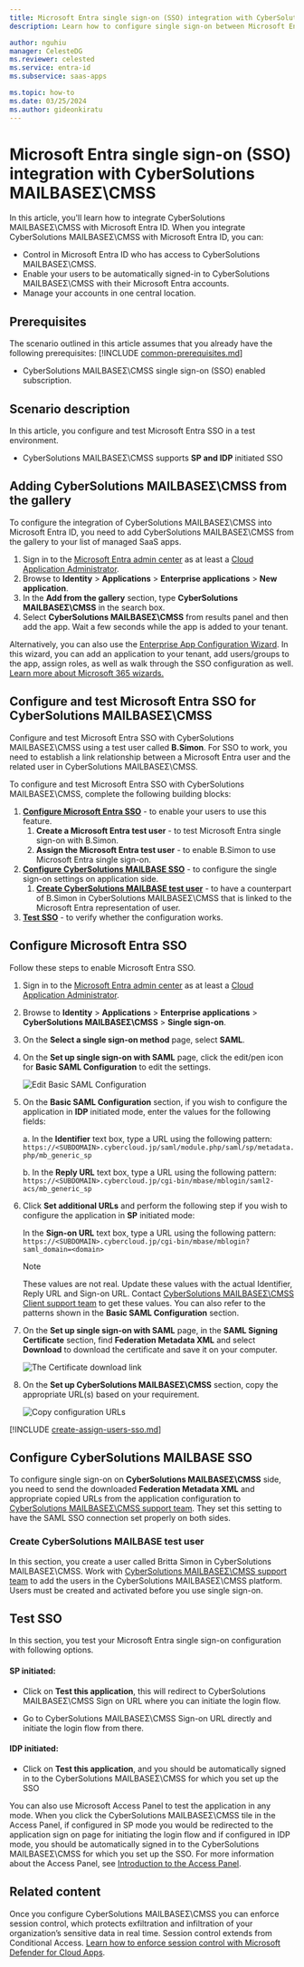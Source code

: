 ```yaml
---
title: Microsoft Entra single sign-on (SSO) integration with CyberSolutions MAILBASEΣ\CMSS
description: Learn how to configure single sign-on between Microsoft Entra ID and CyberSolutions MAILBASEΣ\CMSS.

author: nguhiu
manager: CelesteDG
ms.reviewer: celested
ms.service: entra-id
ms.subservice: saas-apps

ms.topic: how-to
ms.date: 03/25/2024
ms.author: gideonkiratu
---
```


# Microsoft Entra single sign-on (SSO) integration with CyberSolutions MAILBASEΣ\CMSS

In this article,  you'll learn how to integrate CyberSolutions MAILBASEΣ\CMSS with Microsoft Entra ID. When you integrate CyberSolutions MAILBASEΣ\CMSS with Microsoft Entra ID, you can:

* Control in Microsoft Entra ID who has access to CyberSolutions MAILBASEΣ\CMSS.
* Enable your users to be automatically signed-in to CyberSolutions MAILBASEΣ\CMSS with their Microsoft Entra accounts.
* Manage your accounts in one central location.

## Prerequisites
The scenario outlined in this article assumes that you already have the following prerequisites:
[!INCLUDE [common-prerequisites.md](~/identity/saas-apps/includes/common-prerequisites.md)]
* CyberSolutions MAILBASEΣ\CMSS single sign-on (SSO) enabled subscription.

## Scenario description

In this article,  you configure and test Microsoft Entra SSO in a test environment.

* CyberSolutions MAILBASEΣ\CMSS supports **SP and IDP** initiated SSO

## Adding CyberSolutions MAILBASEΣ\CMSS from the gallery

To configure the integration of CyberSolutions MAILBASEΣ\CMSS into Microsoft Entra ID, you need to add CyberSolutions MAILBASEΣ\CMSS from the gallery to your list of managed SaaS apps.

1. Sign in to the [Microsoft Entra admin center](https://entra.microsoft.com) as at least a [Cloud Application Administrator](~/identity/role-based-access-control/permissions-reference.md#cloud-application-administrator).
1. Browse to **Identity** > **Applications** > **Enterprise applications** > **New application**.
1. In the **Add from the gallery** section, type **CyberSolutions MAILBASEΣ\CMSS** in the search box.
1. Select **CyberSolutions MAILBASEΣ\CMSS** from results panel and then add the app. Wait a few seconds while the app is added to your tenant.

 Alternatively, you can also use the [Enterprise App Configuration Wizard](https://portal.office.com/AdminPortal/home?Q=Docs#/azureadappintegration). In this wizard, you can add an application to your tenant, add users/groups to the app, assign roles, as well as walk through the SSO configuration as well. [Learn more about Microsoft 365 wizards.](/microsoft-365/admin/misc/azure-ad-setup-guides)


<a name='configure-and-test-azure-ad-sso-for-cybersolutions-mailbasecmss'></a>

## Configure and test Microsoft Entra SSO for CyberSolutions MAILBASEΣ\CMSS

Configure and test Microsoft Entra SSO with CyberSolutions MAILBASEΣ\CMSS using a test user called **B.Simon**. For SSO to work, you need to establish a link relationship between a Microsoft Entra user and the related user in CyberSolutions MAILBASEΣ\CMSS.

To configure and test Microsoft Entra SSO with CyberSolutions MAILBASEΣ\CMSS, complete the following building blocks:

1. **[Configure Microsoft Entra SSO](#configure-azure-ad-sso)** - to enable your users to use this feature.
    1. **Create a Microsoft Entra test user** - to test Microsoft Entra single sign-on with B.Simon.
    1. **Assign the Microsoft Entra test user** - to enable B.Simon to use Microsoft Entra single sign-on.
1. **[Configure CyberSolutions MAILBASE SSO](#configure-cybersolutions-mailbase-sso)** - to configure the single sign-on settings on application side.
    1. **[Create CyberSolutions MAILBASE test user](#create-cybersolutions-mailbase-test-user)** - to have a counterpart of B.Simon in CyberSolutions MAILBASEΣ\CMSS that is linked to the Microsoft Entra representation of user.
1. **[Test SSO](#test-sso)** - to verify whether the configuration works.

<a name='configure-azure-ad-sso'></a>

## Configure Microsoft Entra SSO

Follow these steps to enable Microsoft Entra SSO.

1. Sign in to the [Microsoft Entra admin center](https://entra.microsoft.com) as at least a [Cloud Application Administrator](~/identity/role-based-access-control/permissions-reference.md#cloud-application-administrator).
1. Browse to **Identity** > **Applications** > **Enterprise applications** > **CyberSolutions MAILBASEΣ\CMSS** > **Single sign-on**.
1. On the **Select a single sign-on method** page, select **SAML**.
1. On the **Set up single sign-on with SAML** page, click the edit/pen icon for **Basic SAML Configuration** to edit the settings.

   ![Edit Basic SAML Configuration](common/edit-urls.png)

1. On the **Basic SAML Configuration** section, if you wish to configure the application in **IDP** initiated mode, enter the values for the following fields:

    a. In the **Identifier** text box, type a URL using the following pattern:
    `https://<SUBDOMAIN>.cybercloud.jp/saml/module.php/saml/sp/metadata.php/mb_generic_sp`

    b. In the **Reply URL** text box, type a URL using the following pattern:
    `https://<SUBDOMAIN>.cybercloud.jp/cgi-bin/mbase/mblogin/saml2-acs/mb_generic_sp`

1. Click **Set additional URLs** and perform the following step if you wish to configure the application in **SP** initiated mode:

    In the **Sign-on URL** text box, type a URL using the following pattern:
    `https://<SUBDOMAIN>.cybercloud.jp/cgi-bin/mbase/mblogin?saml_domain=<domain>`

	> [!NOTE]
	> These values are not real. Update these values with the actual Identifier, Reply URL and Sign-on URL. Contact [CyberSolutions MAILBASEΣ\CMSS Client support team](mailto:tech@cybersolutions.co.jp) to get these values. You can also refer to the patterns shown in the **Basic SAML Configuration** section.

1. On the **Set up single sign-on with SAML** page, in the **SAML Signing Certificate** section,  find **Federation Metadata XML** and select **Download** to download the certificate and save it on your computer.

	![The Certificate download link](common/metadataxml.png)

1. On the **Set up CyberSolutions MAILBASEΣ\CMSS** section, copy the appropriate URL(s) based on your requirement.

	![Copy configuration URLs](common/copy-configuration-urls.png)

<a name='create-an-azure-ad-test-user'></a>

[!INCLUDE [create-assign-users-sso.md](~/identity/saas-apps/includes/create-assign-users-sso.md)]

## Configure CyberSolutions MAILBASE SSO

To configure single sign-on on **CyberSolutions MAILBASEΣ\CMSS** side, you need to send the downloaded **Federation Metadata XML** and appropriate copied URLs from the application configuration to [CyberSolutions MAILBASEΣ\CMSS support team](mailto:tech@cybersolutions.co.jp). They set this setting to have the SAML SSO connection set properly on both sides.

### Create CyberSolutions MAILBASE test user

In this section, you create a user called Britta Simon in CyberSolutions MAILBASEΣ\CMSS. Work with [CyberSolutions MAILBASEΣ\CMSS support team](mailto:tech@cybersolutions.co.jp) to add the users in the CyberSolutions MAILBASEΣ\CMSS platform. Users must be created and activated before you use single sign-on.

## Test SSO 

In this section, you test your Microsoft Entra single sign-on configuration with following options. 

#### SP initiated:

* Click on **Test this application**, this will redirect to CyberSolutions MAILBASEΣ\CMSS Sign on URL where you can initiate the login flow.  

* Go to CyberSolutions MAILBASEΣ\CMSS Sign-on URL directly and initiate the login flow from there.

#### IDP initiated:

* Click on **Test this application**, and you should be automatically signed in to the CyberSolutions MAILBASEΣ\CMSS for which you set up the SSO 

You can also use Microsoft Access Panel to test the application in any mode. When you click the CyberSolutions MAILBASEΣ\CMSS tile in the Access Panel, if configured in SP mode you would be redirected to the application sign on page for initiating the login flow and if configured in IDP mode, you should be automatically signed in to the CyberSolutions MAILBASEΣ\CMSS for which you set up the SSO. For more information about the Access Panel, see [Introduction to the Access Panel](https://support.microsoft.com/account-billing/sign-in-and-start-apps-from-the-my-apps-portal-2f3b1bae-0e5a-4a86-a33e-876fbd2a4510).

## Related content

Once you configure CyberSolutions MAILBASEΣ\CMSS you can enforce session control, which protects exfiltration and infiltration of your organization’s sensitive data in real time. Session control extends from Conditional Access. [Learn how to enforce session control with Microsoft Defender for Cloud Apps](/cloud-app-security/proxy-deployment-any-app).
